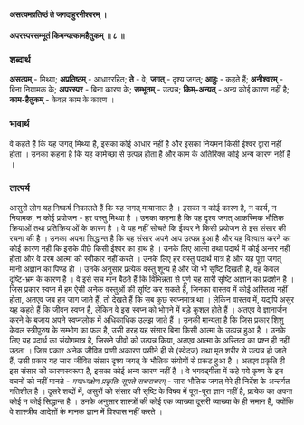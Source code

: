#### असत्यमप्रतिष्ठं ते जगदाहुरनीश्वरम् ।
#### अपरस्परसम्भूतं किमन्यत्कामहैतुकम् ॥ ८ ॥

### शब्दार्थ

**असत्यम्** - मिथ्या; **अप्रतिष्ठम्** - आधाररहित; **ते** - वे; **जगत्** - दृश्य जगत्; **आहुः** - कहते हैं; **अनीश्वरम्** - बिना नियामक के; **अपरस्पर** - बिना कारण के; **सम्भूतम्** - उत्पन्न; **किम्-अन्यत्** - अन्य कोई कारण नहीं है; **काम-हैतुकम्** - केवल काम के कारण ।

### भावार्थ

वे कहते हैं कि यह जगत् मिथ्या है, इसका कोई आधार नहीं है और इसका नियमन किसी ईश्वर द्वारा नहीं होता । उनका कहना है कि यह कामेच्छा से उत्पन्न होता है और काम के अतिरिक्त कोई अन्य कारण नहीं है ।

### तात्पर्य

आसुरी लोग यह निष्कर्ष निकालते हैं कि यह जगत् मायाजाल है । इसका न कोई कारण है, न कार्य, न नियामक, न कोई प्रयोजन - हर वस्तु मिथ्या है । उनका कहना है कि यह दृश्य जगत् आकस्मिक भौतिक क्रियाओं तथा प्रतिक्रियाओं के कारण है । वे यह नहीं सोचते कि ईश्वर ने किसी प्रयोजन से इस संसार की रचना की है । उनका अपना सिद्धान्त है कि यह संसार अपने आप उत्पन्न हुआ है और यह विश्वास करने का कोई कारण नहीं कि इसके पीछे किसी ईश्वर का हाथ है । उनके लिए आत्मा तथा पदार्थ में कोई अन्तर नहीं होता और वे परम आत्मा को स्वीकार नहीं करते । उनके लिए हर वस्तु पदार्थ मात्र है और यह पूरा जगत् मानो अज्ञान का पिण्ड हो । उनके अनुसार प्रत्येक वस्तु शून्य है और जो भी सृष्टि दिखती है, वह केवल दृष्टि-भ्रम के कारण है । वे इसे सच मान बैठते हैं कि विभिन्नता से पूर्ण यह सारी सृष्टि अज्ञान का प्रदर्शन है । जिस प्रकार स्वप्न में हम ऐसी अनेक वस्तुओं की सृष्टि कर सकते हैं, जिनका वास्तव में कोई अस्तित्व नहीं होता, अतएव जब हम जाग जाते हैं, तो देखते हैं कि सब कुछ स्वप्नमात्र था । लेकिन वास्तव में, यद्यपि असुर यह कहते हैं कि जीवन स्वप्न है, लेकिन वे इस स्वप्न को भोगने में बड़े कुशल होते हैं । अतएव वे ज्ञानार्जन करने के बजाय अपने स्वप्नलोक में अधिकाधिक उलझ जाते हैं । उनकी मान्यता है कि जिस प्रकार शिशु केवल स्त्रीपुरुष के सम्भोग का फल है, उसी तरह यह संसार बिना किसी आत्मा के उत्पन्न हुआ है । उनके लिए यह पदार्थ का संयोगमात्र है, जिसने जीवों को उत्पन्न किया, अतएव आत्मा के अस्तित्व का प्रश्न ही नहीं उठता । जिस प्रकार अनेक जीवित प्राणी अकारण पसीने ही से (स्वेदज) तथा मृत शरीर से उत्पन्न हो जाते हैं, उसी प्रकार यह सारा जीवित संसार दृश्य जगत् के भौतिक संयोगों से प्रकट हुआ है । अतएव प्रकृति ही इस संसार की कारणस्वरूपा है, इसका कोई अन्य कारण नहीं है । वे भगवद्गीता में कहे गये कृष्ण के इन वचनों को नहीं मानते - *मयाध्यक्षेण प्रकृतिः सूयते सचराचरम्* - सारा भौतिक जगत् मेरे ही निर्देश के अन्तर्गत गतिशील है । दूसरे शब्दों में, असुरों को संसार की सृष्टि के विषय में पूरा-पूरा ज्ञान नहीं है, प्रत्येक का अपना कोई न कोई सिद्धान्त है । उनके अनुसार शास्त्रों की कोई एक व्याख्या दूसरी व्याख्या के ही समान है, क्योंकि वे शास्त्रीय आदेशों के मानक ज्ञान में विश्वास नहीं करते ।